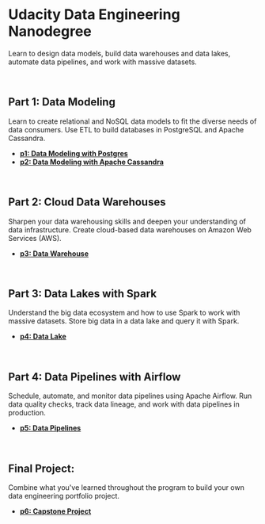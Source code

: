 # Udacity Data Engineering Nanodegree
Learn to design data models, build data warehouses and data lakes, automate data pipelines, and work with massive datasets.

&nbsp;

## Part 1: Data Modeling
Learn to create relational and NoSQL data models to fit the diverse needs of data consumers. Use ETL to build databases in PostgreSQL and Apache Cassandra.
- [**p1: Data Modeling with Postgres**](https://github.com/BaderAlshaya/Udacity_DEND/tree/master/p1)
- [**p2: Data Modeling with Apache Cassandra**](https://github.com/BaderAlshaya/Udacity_DEND/tree/master/p2)

&nbsp;

## Part 2: Cloud Data Warehouses
Sharpen your data warehousing skills and deepen your understanding of data infrastructure. Create cloud-based data warehouses on Amazon Web Services (AWS).
- [**p3: Data Warehouse**](https://github.com/BaderAlshaya/Udacity_DEND/tree/master/p3)

&nbsp;

## Part 3: Data Lakes with Spark
Understand the big data ecosystem and how to use Spark to work with massive datasets. Store big data in a data lake and query it with Spark.
- [**p4: Data Lake**](https://github.com/BaderAlshaya/Udacity_DEND/tree/master/p4)

&nbsp;

## Part 4: Data Pipelines with Airflow
Schedule, automate, and monitor data pipelines using Apache Airflow. Run data quality checks, track data lineage, and work with data pipelines in production.
- [**p5: Data Pipelines**](https://github.com/BaderAlshaya/Udacity_DEND/tree/master/p5)

&nbsp;

## Final Project:
Combine what you've learned throughout the program to build your own data engineering portfolio project.
- [**p6: Capstone Project**](https://github.com/BaderAlshaya/Udacity_DEND/tree/master/p6)

&nbsp;
